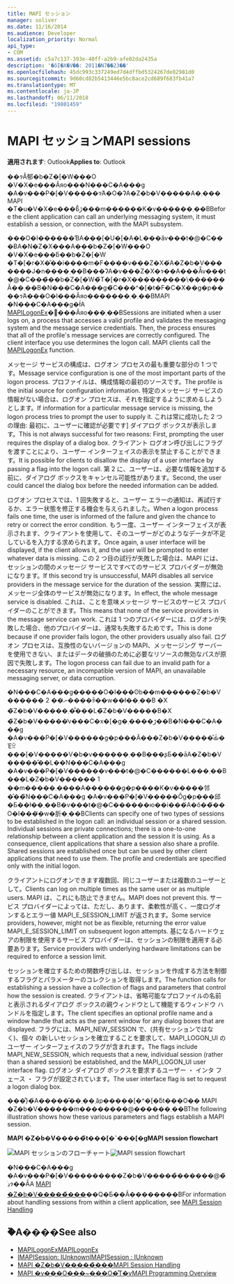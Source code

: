 ```yaml
---
title: MAPI セッション
manager: soliver
ms.date: 11/16/2014
ms.audience: Developer
localization_priority: Normal
api_type:
- COM
ms.assetid: c5a7c137-393e-40ff-a2b9-afe02da2435a
description: '�ŏI�X�V��: 2011�N7��23��'
ms.openlocfilehash: 45dc993c337249ed7d4dffbd5324267de82981d0
ms.sourcegitcommit: 9d60cd82b5413446e5bc8ace2cd689f683fb41a7
ms.translationtype: MT
ms.contentlocale: ja-JP
ms.lasthandoff: 06/11/2018
ms.locfileid: "19801459"
---
```

# <a name="mapi-sessions"></a><span data-ttu-id="70281-103">MAPI セッション</span><span class="sxs-lookup"><span data-stu-id="70281-103">MAPI sessions</span></span>

<span data-ttu-id="70281-104">**適用されます**: Outlook</span><span class="sxs-lookup"><span data-stu-id="70281-104">**Applies to**: Outlook</span></span> 
  
<span data-ttu-id="70281-105">��ɂȂ郁�b�Z�[�W���O �V�X�e���Ăяo���N���C�A���g �A�v���P�[�V�����ɂ́A�O�ɁA�Z�b�V�����A�܂��� MAPI �T�u�V�X�e���Ƃ̐ڑ���m������K�v������܂��B</span><span class="sxs-lookup"><span data-stu-id="70281-105">Before the client application can call an underlying messaging system, it must establish a session, or connection, with the MAPI subsystem.</span></span>
  
<span data-ttu-id="70281-p101">���O�I������ƁA���[�U�[�A�L���ȃv���t�@�C���ɃA�N�Z�X���A���b�Z�[�W���O �V�X�e���ƃ��b�Z�[�W �T�[�r�X�̎��i����m�F����v���Z�X�́A�Z�b�V�������J�n����܂��B���ɁA�v���Z�X�ɂ��A���ׂẴv���t�@�C���̃��b�Z�[�W�̃T�[�r�X���������\������Ă��܂��B�N���C�A���g�̃C���^�[�t�F�C�X��g�p����ɂ́A���O�I���Ăяo�������܂�܂��BMAPI �N���C�A���g�ł́A [MAPILogonEx](mapilogonex.md)�֐���Ăяo���܂��B</span><span class="sxs-lookup"><span data-stu-id="70281-p101">Sessions are initiated when a user logs on, a process that accesses a valid profile and validates the messaging system and the message service credentials. Then, the process ensures that all of the profile's message services are correctly configured. The client interface you use determines the logon call. MAPI clients call the [MAPILogonEx](mapilogonex.md) function.</span></span> 
  
<span data-ttu-id="70281-110">メッセージ サービスの構成は、ログオン プロセスの最も重要な部分の 1 つです。</span><span class="sxs-lookup"><span data-stu-id="70281-110">Message service configuration is one of the most important parts of the logon process.</span></span> <span data-ttu-id="70281-111">プロファイルは、構成情報の最初のソースです。</span><span class="sxs-lookup"><span data-stu-id="70281-111">The profile is the initial source for configuration information.</span></span> <span data-ttu-id="70281-112">特定のメッセージ サービスの情報がない場合は、ログオン プロセスは、それを指定するように求めるしようとします。</span><span class="sxs-lookup"><span data-stu-id="70281-112">If information for a particular message service is missing, the logon process tries to prompt the user to supply it.</span></span> <span data-ttu-id="70281-113">これは常に成功した 2 つの理由: 最初に、ユーザーに確認が必要です] ダイアログ ボックスが表示します。</span><span class="sxs-lookup"><span data-stu-id="70281-113">This is not always successful for two reasons: First, prompting the user requires the display of a dialog box.</span></span> <span data-ttu-id="70281-114">クライアント ログオン呼び出しにフラグを渡すことにより、ユーザー インターフェイスの表示を禁止することができます。</span><span class="sxs-lookup"><span data-stu-id="70281-114">It is possible for clients to disallow the display of a user interface by passing a flag into the logon call.</span></span> <span data-ttu-id="70281-115">第 2 に、ユーザーは、必要な情報を追加する前に、ダイアログ ボックスをキャンセル可能性があります。</span><span class="sxs-lookup"><span data-stu-id="70281-115">Second, the user could cancel the dialog box before the needed information can be added.</span></span>
  
<span data-ttu-id="70281-116">ログオン プロセスでは、1 回失敗すると、ユーザー エラーの通知は、再試行するか、エラー状態を修正する機会を与えられました。</span><span class="sxs-lookup"><span data-stu-id="70281-116">When a logon process fails one time, the user is informed of the failure and given the chance to retry or correct the error condition.</span></span> <span data-ttu-id="70281-117">もう一度、ユーザー インターフェイスが表示されます、クライアントを使用して、そのユーザーがどのようなデータが不足しているを入力する求められます。</span><span class="sxs-lookup"><span data-stu-id="70281-117">Once again, a user interface will be displayed, if the client allows it, and the user will be prompted to enter whatever data is missing.</span></span> <span data-ttu-id="70281-118">この 2 つ目の試行が失敗した場合は、MAPI には、セッションの間のメッセージ サービスですべてのサービス プロバイダーが無効になります。</span><span class="sxs-lookup"><span data-stu-id="70281-118">If this second try is unsuccessful, MAPI disables all service providers in the message service for the duration of the session.</span></span> <span data-ttu-id="70281-119">実際には、メッセージ全体のサービスが無効になります。</span><span class="sxs-lookup"><span data-stu-id="70281-119">In effect, the whole message service is disabled.</span></span> <span data-ttu-id="70281-120">これは、ことを意味メッセージ サービスのサービス プロバイダーのことができます。</span><span class="sxs-lookup"><span data-stu-id="70281-120">This means that none of the service providers in the message service can work.</span></span> <span data-ttu-id="70281-121">これは 1 つのプロバイダーには、ログオンが失敗した場合、他のプロバイダーは、通常も失敗するためです。</span><span class="sxs-lookup"><span data-stu-id="70281-121">This is done because if one provider fails logon, the other providers usually also fail.</span></span> <span data-ttu-id="70281-122">ログオン プロセスは、互換性のないバージョンの MAPI、メッセージング サーバーを使用できない、またはデータの破損のために必要なリソースの無効なパスが原因で失敗します。</span><span class="sxs-lookup"><span data-stu-id="70281-122">The logon process can fail due to an invalid path for a necessary resource, an incompatible version of MAPI, an unavailable messaging server, or data corruption.</span></span> 
  
<span data-ttu-id="70281-p104">�N���C�A���g�����O�I���ʘb��m������Z�b�V������ 2 ��ނ̂����ꂩ��w��ł��܂��B �X �̃Z�b�V�����܂��͋��L�̃Z�b�V�����B�X �̃Z�b�V�����̓v���C�x�[�g�ڑ����܂��B�N���C�A���g �A�v���P�[�V������g�p���Ă���Z�b�V�����̊Ԃ̈�Έꃊ���[�V�����V�b�v������܂��B���ʂƂ��āA�Z�b�V�����̋��L��N���C�A���g �A�v���P�[�V������v���t�@�C������L���܂��B���L�Z�b�V������ 1 ��m�����܂����A������g�p����K�v�����邻�̑��̃N���C�A���g �A�v���P�[�V�����Ŏg�p���邱�Ƃ��ł��܂��B�v���t�@�C������ю��i���́A�ŏ��̃��O�I���݂̂�w�肵�܂��B</span><span class="sxs-lookup"><span data-stu-id="70281-p104">Clients can specify one of two types of sessions to be established in the logon call: an individual session or a shared session. Individual sessions are private connections; there is a one-to-one relationship between a client application and the session it is using. As a consequence, client applications that share a session also share a profile. Shared sessions are established once but can be used by other client applications that need to use them. The profile and credentials are specified only with the initial logon.</span></span> 
  
<span data-ttu-id="70281-128">クライアントにログオンできます複数回、同じユーザーまたは複数のユーザーとして。</span><span class="sxs-lookup"><span data-stu-id="70281-128">Clients can log on multiple times as the same user or as multiple users.</span></span> <span data-ttu-id="70281-129">MAPI は、これにも防止できません。</span><span class="sxs-lookup"><span data-stu-id="70281-129">MAPI does not prevent this.</span></span> <span data-ttu-id="70281-130">サービス プロバイダーによっては、ただし、あります、柔軟性が高く、一度ログオンするとエラー値 MAPI_E_SESSION_LIMIT が返されます。</span><span class="sxs-lookup"><span data-stu-id="70281-130">Some service providers, however, might not be as flexible, returning the error value MAPI_E_SESSION_LIMIT on subsequent logon attempts.</span></span> <span data-ttu-id="70281-131">基になるハードウェアの制限を使用するサービス プロバイダーは、セッションの制限を適用する必要あります。</span><span class="sxs-lookup"><span data-stu-id="70281-131">Service providers with underlying hardware limitations can be required to enforce a session limit.</span></span>
  
<span data-ttu-id="70281-132">セッションを確立するための関数呼び出しは、セッションを作成する方法を制御するフラグとパラメーターのコレクションを取得します。</span><span class="sxs-lookup"><span data-stu-id="70281-132">The function calls for establishing a session have a collection of flags and parameters that control how the session is created.</span></span> <span data-ttu-id="70281-133">クライアントは、省略可能なプロファイルの名前と表示されるダイアログ ボックスの親ウィンドウとして機能するウィンドウ ハンドルを指定します。</span><span class="sxs-lookup"><span data-stu-id="70281-133">The client specifies an optional profile name and a window handle that acts as the parent window for any dialog boxes that are displayed.</span></span> <span data-ttu-id="70281-134">フラグには、MAPI_NEW_SESSION で、(共有セッションではなく)、個々 の新しいセッションを確立することを要求して、MAPI_LOGON_UI のユーザー インターフェイスのフラグが含まれます。</span><span class="sxs-lookup"><span data-stu-id="70281-134">The flags include MAPI_NEW_SESSION, which requests that a new, individual session (rather than a shared session) be established, and the MAPI_LOGON_UI user interface flag.</span></span> <span data-ttu-id="70281-135">ログオン ダイアログ ボックスを要求するユーザー ・ インタ フェース ・ フラグが設定されています。</span><span class="sxs-lookup"><span data-stu-id="70281-135">The user interface flag is set to request a logon dialog box.</span></span>
  
<span data-ttu-id="70281-136">���̐}�́A�����̂��܂��܂ȃp�����[�^�[�ƃt���O�� MAPI �Z�b�V������m��������@������܂��B</span><span class="sxs-lookup"><span data-stu-id="70281-136">The following illustration shows how these various parameters and flags establish a MAPI session.</span></span>
  
<span data-ttu-id="70281-137">**MAPI �Z�b�V�����̃t���[�\`���[�g**</span><span class="sxs-lookup"><span data-stu-id="70281-137">**MAPI session flowchart**</span></span>
  
<span data-ttu-id="70281-138">![MAPI セッションのフローチャート](media/amapi_47.gif "MAPI セッションのフローチャート")</span><span class="sxs-lookup"><span data-stu-id="70281-138">![MAPI session flowchart](media/amapi_47.gif "MAPI session flowchart")</span></span>
  
<span data-ttu-id="70281-139">�N���C�A���g �A�v���P�[�V���������Z�b�V�����̏������@�̏ڍׂɂ��ẮA [MAPI �Z�b�V�����̏���](mapi-session-handling.md)��Q�Ƃ��Ă��������B</span><span class="sxs-lookup"><span data-stu-id="70281-139">For information about handling sessions from within a client application, see [MAPI Session Handling](mapi-session-handling.md)</span></span>
  
## <a name="see-also"></a><span data-ttu-id="70281-140">�֘A����</span><span class="sxs-lookup"><span data-stu-id="70281-140">See also</span></span>

- [<span data-ttu-id="70281-141">MAPILogonEx</span><span class="sxs-lookup"><span data-stu-id="70281-141">MAPILogonEx</span></span>](mapilogonex.md)  
- [<span data-ttu-id="70281-142">IMAPISession: IUnknown</span><span class="sxs-lookup"><span data-stu-id="70281-142">IMAPISession : IUnknown</span></span>](imapisessioniunknown.md)
- [<span data-ttu-id="70281-143">MAPI �Z�b�V�����̏���</span><span class="sxs-lookup"><span data-stu-id="70281-143">MAPI Session Handling</span></span>](mapi-session-handling.md)  
- [<span data-ttu-id="70281-144">MAPI �v���O���~���O�̊T�v</span><span class="sxs-lookup"><span data-stu-id="70281-144">MAPI Programming Overview</span></span>](mapi-programming-overview.md)


